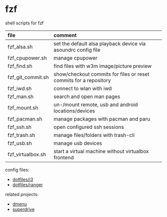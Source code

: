 # fzf

shell scripts for fzf

| file              | comment                                                           |
| :---------------- | :---------------------------------------------------------------- |
| fzf_alsa.sh       | set the default alsa playback device via asoundrc config file     |
| fzf_cpupower.sh   | manage cpupower                                                   |
| fzf_find.sh       | find files with w3m image/picture preview                         |
| fzf_git_commit.sh | show/checkout commits for files or reset commits for a repository |
| fzf_iwd.sh        | connect to wlan with iwd                                          |
| fzf_man.sh        | search and open man pages                                         |
| fzf_mount.sh      | un-/mount remote, usb and android locations/devices               |
| fzf_pacman.sh     | manage packages with pacman and paru                              |
| fzf_ssh.sh        | open configured ssh sessions                                      |
| fzf_trash.sh      | manage files/folders with trash-cli                               |
| fzf_usb.sh        | manage usb devices                                                |
| fzf_virtualbox.sh | start a virtual machine without virtualbox frontend               |

config files:

- [dotfiles/i3](https://github.com/mrdotx/dotfiles/tree/master/.config/i3)
- [dotfiles/ranger](https://github.com/mrdotx/dotfiles/tree/master/.config/ranger)

related projects:

- [dmenu](https://github.com/mrdotx/dmenu)
- [superdrive](https://github.com/mrdotx/superdrive)
